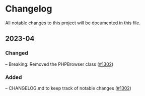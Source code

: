 # Changelog

All notable changes to this project will be documented in this file.

## 2023-04

### Changed

– Breaking: Removed the PHPBrowser class ([#1302](https://github.com/WordPress/wordpress-playground/pull/1302))

### Added

– CHANGELOG.md to keep track of notable changes ([#1302](https://github.com/WordPress/wordpress-playground/pull/1302))
